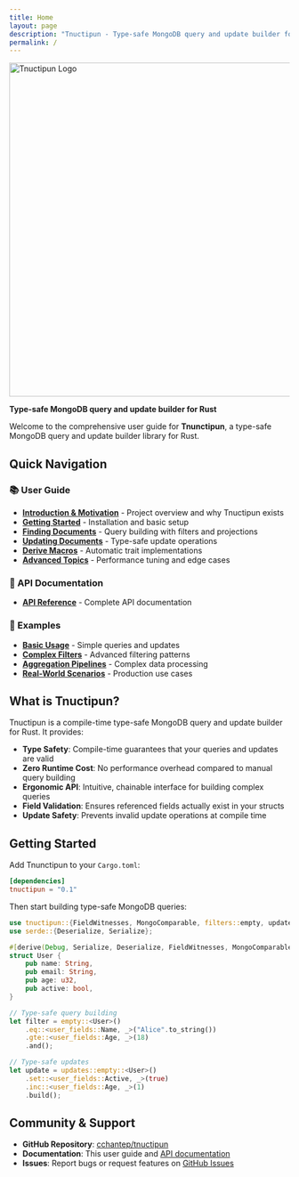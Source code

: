 ```yaml
---
title: Home
layout: page
description: "Tnuctipun - Type-safe MongoDB query and update builder for Rust"
permalink: /
---
```


<img src="https://repository-images.githubusercontent.com/1030517113/b428d5ff-e9b3-4ae4-a3e7-77979debc7b0" alt="Tnuctipun Logo" width="600" />

**Type-safe MongoDB query and update builder for Rust**

Welcome to the comprehensive user guide for **Tnunctipun**, a type-safe MongoDB query and update builder library for Rust.

## Quick Navigation

### 📚 User Guide

- [**Introduction & Motivation**](user-guide/01-introduction.md) - Project overview and why Tnuctipun exists
- [**Getting Started**](user-guide/02-getting-started.md) - Installation and basic setup
- [**Finding Documents**](user-guide/03-finding-documents.md) - Query building with filters and projections
- [**Updating Documents**](user-guide/04-updating-documents.md) - Type-safe update operations
- [**Derive Macros**](user-guide/05-derive-macros.md) - Automatic trait implementations
- [**Advanced Topics**](user-guide/06-advanced-topics.md) - Performance tuning and edge cases

### 🔧 API Documentation

- [**API Reference**](/tnuctipun/api/tnuctipun/) - Complete API documentation

### 📖 Examples

- [**Basic Usage**](examples/basic-usage.md) - Simple queries and updates
- [**Complex Filters**](examples/complex-filters.md) - Advanced filtering patterns
- [**Aggregation Pipelines**](examples/aggregation-pipelines.md) - Complex data processing
- [**Real-World Scenarios**](examples/real-world-scenarios.md) - Production use cases

## What is Tnuctipun?

Tnuctipun is a compile-time type-safe MongoDB query and update builder for Rust. It provides:

- **Type Safety**: Compile-time guarantees that your queries and updates are valid
- **Zero Runtime Cost**: No performance overhead compared to manual query building
- **Ergonomic API**: Intuitive, chainable interface for building complex queries
- **Field Validation**: Ensures referenced fields actually exist in your structs
- **Update Safety**: Prevents invalid update operations at compile time

## Getting Started

Add Tnunctipun to your `Cargo.toml`:

```toml
[dependencies]
tnuctipun = "0.1"
```

Then start building type-safe MongoDB queries:

```rust
use tnuctipun::{FieldWitnesses, MongoComparable, filters::empty, updates};
use serde::{Deserialize, Serialize};

#[derive(Debug, Serialize, Deserialize, FieldWitnesses, MongoComparable)]
struct User {
    pub name: String,
    pub email: String,
    pub age: u32,
    pub active: bool,
}

// Type-safe query building
let filter = empty::<User>()
    .eq::<user_fields::Name, _>("Alice".to_string())
    .gte::<user_fields::Age, _>(18)
    .and();

// Type-safe updates
let update = updates::empty::<User>()
    .set::<user_fields::Active, _>(true)
    .inc::<user_fields::Age, _>(1)
    .build();
```

## Community & Support

- **GitHub Repository**: [cchantep/tnuctipun](https://github.com/cchantep/tnunctipun)
- **Documentation**: This user guide and [API documentation](api/tnuctipun/)
- **Issues**: Report bugs or request features on [GitHub Issues](https://github.com/cchantep/tnunctipun/issues)
